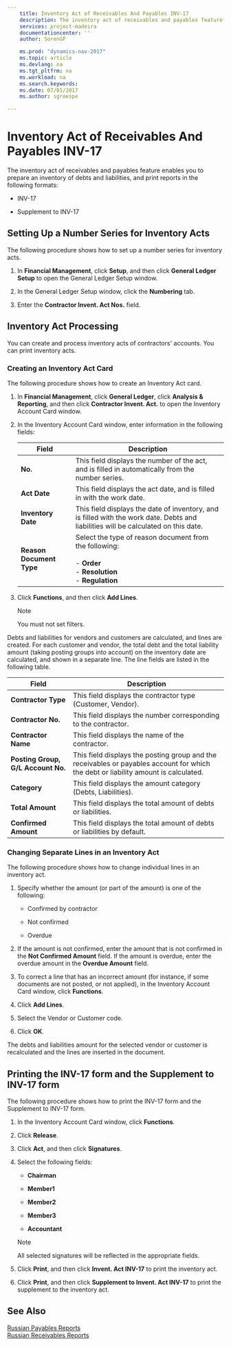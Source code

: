 ```yaml
---
    title: Inventory Act of Receivables And Payables INV-17 
    description: The inventory act of receivables and payables feature enables you to prepare an inventory of debts and liabilities, and print reports in the following formats:
    services: project-madeira
    documentationcenter: ''
    author: SorenGP

    ms.prod: "dynamics-nav-2017"
    ms.topic: article
    ms.devlang: na
    ms.tgt_pltfrm: na
    ms.workload: na
    ms.search.keywords:
    ms.date: 07/01/2017
    ms.author: sgroespe

---
```

# Inventory Act of Receivables And Payables INV-17
The inventory act of receivables and payables feature enables you to prepare an inventory of debts and liabilities, and print reports in the following formats:  
  
-   INV-17  
  
-   Supplement to INV-17  
  
## Setting Up a Number Series for Inventory Acts  
 The following procedure shows how to set up a number series for inventory acts.  
  
1.  In **Financial Management**, click **Setup**, and then click **General Ledger Setup** to open the General Ledger Setup window.  
  
2.  In the General Ledger Setup window, click the **Numbering** tab.  
  
3.  Enter the **Contractor Invent. Act Nos.** field.  
  
## Inventory Act Processing  
 You can create and process inventory acts of contractors' accounts. You can print inventory acts.  
  
### Creating an Inventory Act Card  
 The following procedure shows how to create an Inventory Act card.  
  
1.  In **Financial Management**, click **General Ledger**, click **Analysis & Reporting**, and then click **Contractor Invent. Act.** to open the Inventory Account Card window.  
  
2.  In the Inventory Account Card window, enter information in the following fields:  
  
    |Field|Description|  
    |-----------|-----------------|  
    |**No.**|This field displays the number of the act, and is filled in automatically from the number series.|  
    |**Act Date**|This field displays the act date, and is filled in with the work date.|  
    |**Inventory Date**|This field displays the date of inventory, and is filled with the work date. Debts and liabilities will be calculated on this date.|  
    |**Reason Document Type**|Select the type of reason document from the following:<br /><br /> -   **Order**<br />-   **Resolution**<br />-   **Regulation**|  
  
3.  Click **Functions**, and then click **Add Lines**.  
  
    > [!NOTE]  
    >  You must not set filters.  
  
 Debts and liabilities for vendors and customers are calculated, and lines are created. For each customer and vendor, the total debt and the total liability amount (taking posting groups into account) on the inventory date are calculated, and shown in a separate line. The line fields are listed in the following table.  
  
|Field|Description|  
|-----------|-----------------|  
|**Contractor Type**|This field displays the contractor type (Customer, Vendor).|  
|**Contractor No.**|This field displays the number corresponding to the contractor.|  
|**Contractor Name**|This field displays the name of the contractor.|  
|**Posting Group, G/L Account No.**|This field displays the posting group and the receivables or payables account for which the debt or liability amount is calculated.|  
|**Category**|This field displays the amount category (Debts, Liabilities).|  
|**Total Amount**|This field displays the total amount of debts or liabilities.|  
|**Confirmed Amount**|This field displays the total amount of debts or liabilities by default.|  
  
### Changing Separate Lines in an Inventory Act  
 The following procedure shows how to change individual lines in an inventory act.  
  
1.  Specify whether the amount (or part of the amount) is one of the following:  
  
    -   Confirmed by contractor  
  
    -   Not confirmed  
  
    -   Overdue  
  
2.  If the amount is not confirmed, enter the amount that is not confirmed in the **Not Confirmed Amount** field. If the amount is overdue, enter the overdue amount in the **Overdue Amount** field.  
  
3.  To correct a line that has an incorrect amount (for instance, if some documents are not posted, or not applied), in the Inventory Account Card window, click **Functions**.  
  
4.  Click **Add Lines**.  
  
5.  Select the Vendor or Customer code.  
  
6.  Click **OK**.  
  
 The debts and liabilities amount for the selected vendor or customer is recalculated and the lines are inserted in the document.  
  
## Printing the INV-17 form and the Supplement to INV-17 form  
 The following procedure shows how to print the INV-17 form and the Supplement to INV-17 form.  
  
1.  In the Inventory Account Card window, click **Functions**.  
  
2.  Click **Release**.  
  
3.  Click **Act**, and then click **Signatures**.  
  
4.  Select the following fields:  
  
    -   **Chairman**  
  
    -   **Member1**  
  
    -   **Member2**  
  
    -   **Member3**  
  
    -   **Accountant**  
  
    > [!NOTE]  
    >  All selected signatures will be reflected in the appropriate fields.  
  
5.  Click **Print**, and then click **Invent. Act INV-17** to print the inventory act.  
  
6.  Click **Print**, and then click **Supplement to Invent. Act INV-17** to print the supplement to the inventory act.  
  
## See Also  
 [Russian Payables Reports](russian-payables-reports.md)   
 [Russian Receivables Reports](russian-receivables-reports.md)